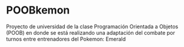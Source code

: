 # POOBkemon
Proyecto de universidad de la clase Programación Orientada a Objetos (POOB) en donde se está realizando una adaptación del combate por turnos entre entrenadores del Pokemon: Emerald
